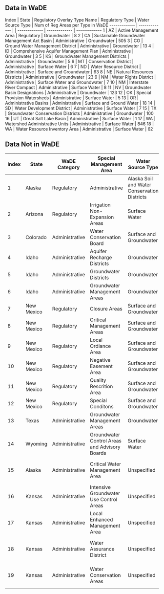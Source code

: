 ## Data in WaDE
Index	|	State	|	Regulatory Overlay Type Name	|	Regulatory Type	|	Water Source Type	|	Num of Reg Areas per Type in WaDE
-------------	|	-------------	|		|	-------------	|	-------------	|	-------------
1	|	AZ	|	Active Management Area	|	Regulatory	|	Groundwater	|	8
2	|	CA	|	Sustainable Groundwater Management Act Basin	|	Administrative	|	Groundwater	|	505
3	|	CO	|	Ground Water Management District	|	Administrative	|	Groundwater	|	13
4	|	ID	|	Comprehensive Aquifer Management Plan	|	Administrative	|	Groundwater	|	3
5	|	KS	|	Groundwater Management Districts	|	Administrative	|	Groundwater	|	5
6	|	MT	|	Conservation District	|	Administrative	|	Surface Water	|	6
7	|	ND	|	Water Resource District	|	Administrative	|	Surface and Groundwater	|	63
8	|	NE	|	Natural Resources Districts	|	Administrative	|	Groundwater	|	23
9	|	NM	|	Water Rights District	|	Administrative	|	Surface Water and Groundwater	|	7
10	|	NM	|	Interstate River Compact	|	Administrative	|	Surface Water	|	8
11	|	NV	|	Groundwater Basin Designations	|	Administrative	|	Groundwater	|	123
12	|	OK	|	Special Provision Watersheds	|	Administrative	|	Surface Water	|	5
13	|	OR	|	Administrative Basins	|	Administrative	|	Surface and Ground Water	|	18
14	|	SD	|	Water Development District	|	Administrative	|	Surface Water	|	7
15	|	TX	|	Groundwater Conservation Districts	|	Administrative	|	Groundwater	|	100
16	|	UT	|	Great Salt Lake Basin	|	Administrative	|	Surface Water	|	1
17	|	WA	|	Watershed Administrative Units	|	Administrative	|	Surface Water	|	846
18	|	WA	|	Water Resource Inventory Area	|	Administrative	|	Surface Water	|	62



## Data Not in WaDE
Index	|	State	|	WaDE Category	|	Special Management Area	|	Water Source Type	|	WaDE Mapping Status
-------------	|	-------------	|	-------------	|	-------------	|	-------------	|	-------------
1	|	Alaska	|	Regulatory	|	Administrative	|	Alaska Soil and Water Conservation Districts	|	To be imported
2	|	Arizona	|	Regulatory	|	Irrigation Non-Expansion Areas	|	Surface Water	|	To be imported
3	|	Colorado	|	Administrative	|	Water Conservation Board	|	Surface and Groundwater	|	To be imported
4	|	Idaho	|	Administrative	|	Aquifer Recharge Districts	|	Groundwater	|	To be imported
5	|	Idaho	|	Administrative	|	Groundwater Districts	|	Groundwater	|	To be imported
6	|	Idaho	|	Administrative	|	Groundwater Management Areas	|	Groundwater	|	To be imported
7	|	New Mexico	|	Regulatory	|	Closure Areas	|	Surface and Groundwater	|	To be imported
8	|	New Mexico	|	Regulatory	|	Critical Management Areas	|	Surface and Groundwater	|	To be imported
9	|	New Mexico	|	Regulatory	|	Local Ordiance Area	|	Surface and Groundwater	|	To be imported
10	|	New Mexico	|	Regulatory	|	Negative Easement Area	|	Surface and Groundwater	|	To be imported
11	|	New Mexico	|	Regulatory	|	Quality Rescrition Area	|	Surface and Groundwater	|	To be imported
12	|	New Mexico	|	Regulatory	|	Special Conditons	|	Surface and Groundwater	|	To be imported
13	|	Texas	|	Administrative	|	Groundwater Management Areas	|	Groundwater	|	To be imported
14	|	Wyoming	|	Administrative	|	Groundwater Control Areas and Advisory Boards	|	Surface Water	|	To be imported
15	|	Alaska	|	Administrative	|	Critical Water Management Area	|	Unspecified	|	Unavailable or identified incomplete
16	|	Kansas	|	Administrative	|	Intensive Groundwater Use Control Areas	|	Unspecified	|	Unavailable or identified incomplete
17	|	Kansas	|	Administrative	|	Local Enhanced Management Area	|	Unspecified	|	Unavailable or identified incomplete
18	|	Kansas	|	Administrative	|	Water Assurance District	|	Unspecified	|	Unavailable or identified incomplete
19	|	Kansas	|	Administrative	|	Water Conservation Areas	|	Unspecified	|	Unavailable or identified incomplete




